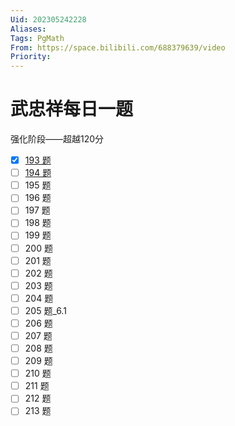 ```yaml
---
Uid: 202305242228
Aliases: 
Tags: PgMath
From: https://space.bilibili.com/688379639/video
Priority: 
---
```

# 武忠祥每日一题

强化阶段——超越120分
- [x] [193 题](https://www.bilibili.com/video/BV16X4y117Ap/?spm_id_from=333.999.0.0&vd_source=87dfd9b43712abc331544c4820fa4a87)
- [ ] [194 题](https://www.bilibili.com/video/BV1Ea4y1u77n/?spm_id_from=autoNext&vd_source=87dfd9b43712abc331544c4820fa4a87)
- [ ] 195 题
- [ ] 196 题
- [ ] 197 题
- [ ] 198 题
- [ ] 199 题
- [ ] 200 题
- [ ] 201 题
- [ ] 202 题
- [ ] 203 题
- [ ] 204 题
- [ ] 205 题_6.1
- [ ] 206 题
- [ ] 207 题
- [ ] 208 题
- [ ] 209 题
- [ ] 210 题
- [ ] 211 题
- [ ] 212 题
- [ ] 213 题